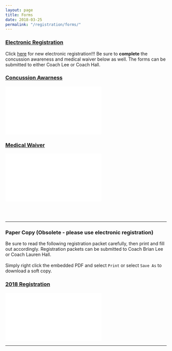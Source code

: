 ```yaml
---
layout: page
title: Forms
date: 2018-03-25
permalink: "/registration/forms/"
---
```


### [Electronic Registration](https://goo.gl/forms/nEQE4xC2maemkgRI3)
Click [here](https://goo.gl/forms/nEQE4xC2maemkgRI3) for new electronic registration!!! Be sure to **complete** the concussion awareness and medical waiver below as well. The forms can be submitted to either Coach Lee or Coach Hall.

<div class="text-center mt-4 mb-4">

### [Concussion Awarness](/assets/docs/Concussion-Awareness.pdf)
<embed class="pdf-form" src="/assets/docs/Concussion-Awareness.pdf"/>

### [Medical Waiver](/assets/docs/Medical-Waiver.pdf)
<embed class="pdf-form" src="/assets/docs/Medical-Waiver.pdf"/>

<div/>

<br><br>

---

### Paper Copy (Obsolete - please use electronic registration)
Be sure to read the following registration packet carefully, then print and fill out accordingly. Registration packets can be submitted to Coach Brian Lee or Coach Lauren Hall.
<br><br>
Simply right click the embedded PDF and select `Print` or select `Save As` to download a soft copy.

<div class="text-center mt-4 mb-4">

### [2018 Registration](/assets/docs/CambridgeWaterPolo2018.3.pdf)
<embed class="pdf-form" src="/assets/docs/CambridgeWaterPolo2018.3.pdf"/>

---

</div>
